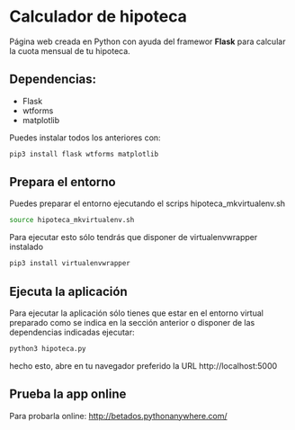 # Calculador de hipoteca
Página web creada en Python con ayuda del framewor **Flask** para calcular la cuota mensual de tu hipoteca.

## Dependencias:
  * Flask
  * wtforms
  * matplotlib

Puedes instalar todos los anteriores con:

   ```python
   pip3 install flask wtforms matplotlib
   ```

## Prepara el entorno
  Puedes preparar el entorno ejecutando el scrips hipoteca_mkvirtualenv.sh
  ```sh
  source hipoteca_mkvirtualenv.sh
  ```

  Para ejecutar esto sólo tendrás que disponer de virtualenvwrapper instalado
  ```python
  pip3 install virtualenvwrapper
  ```

## Ejecuta la aplicación
  Para ejecutar la aplicación sólo tienes que estar en el entorno virtual preparado como se indica en la sección anterior o disponer de las dependencias indicadas ejecutar:
  ```python
  python3 hipoteca.py
  ```

  hecho esto, abre en tu navegador preferido la URL http://localhost:5000

## Prueba la app online

Para probarla online: http://betados.pythonanywhere.com/

